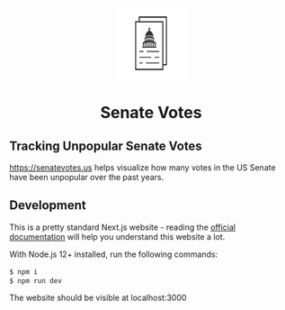 <p align="center">
    <img height="128" width="128" src="https://github.com/ianmitchell/senatevotes/raw/master/public/logo.svg?sanitize=true">
</p>

<h1 align="center">Senate Votes</h1>

## Tracking Unpopular Senate Votes

https://senatevotes.us helps visualize how many votes in the US Senate have been unpopular over the past years.

## Development

This is a pretty standard Next.js website - reading the [official documentation](https://nextjs.org/docs/getting-started) will help you understand this website a lot.

With Node.js 12+ installed, run the following commands:

    $ npm i
    $ npm run dev

 The website should be visible at localhost:3000

